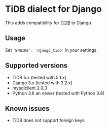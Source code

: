 # TiDB dialect for Django

This adds compatibility for [TiDB](https://github.com/pingcap/tidb) to Django.

## Usage

Set `'ENGINE': 'django_tidb'` in your settings.

## Supported versions

- TiDB 5.x (tested with 5.1.x)
- Django 3.x (tested with 3.2.x)
- mysqlclient 2.0.3
- Python 3.6 an newer (tested with Python 3.8)

## Known issues

- TiDB does not support foreign keys.
